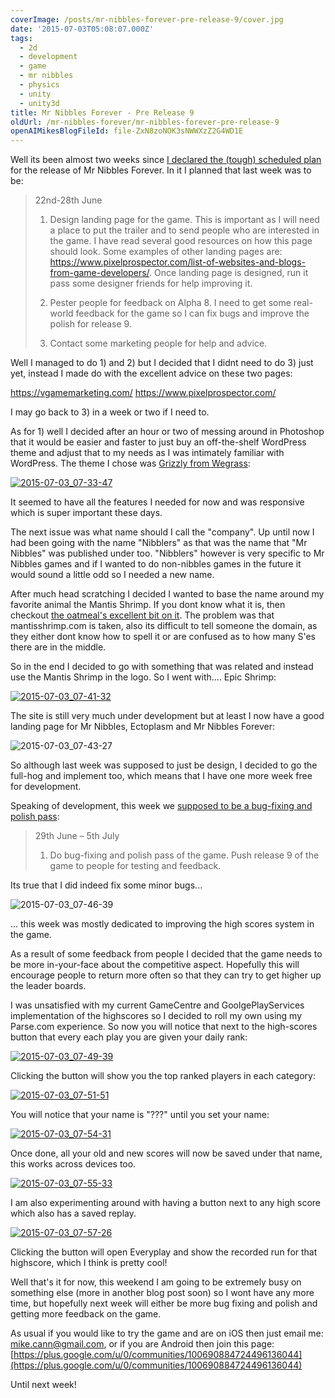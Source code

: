 ```yaml
---
coverImage: /posts/mr-nibbles-forever-pre-release-9/cover.jpg
date: '2015-07-03T05:08:07.000Z'
tags:
  - 2d
  - development
  - game
  - mr nibbles
  - physics
  - unity
  - unity3d
title: Mr Nibbles Forever - Pre Release 9
oldUrl: /mr-nibbles-forever/mr-nibbles-forever-pre-release-9
openAIMikesBlogFileId: file-ZxN8zoNOK3sNWWXzZ2G4WD1E
---
```


Well its been almost two weeks since [I declared the (tough) scheduled plan](https://www.mikecann.blog/myprojects/mr-nibbles-forever-getting-it-done/) for the release of Mr Nibbles Forever. In it I planned that last week was to be:

<!-- more -->

> 22nd-28th June
>
> 1. Design landing page for the game. This is important as I will need a place to put the trailer and to send people who are interested in the game. I have read several good resources on how this page should look. Some examples of other landing pages are: https://www.pixelprospector.com/list-of-websites-and-blogs-from-game-developers/. Once landing page is designed, run it pass some designer friends for help improving it.
>
> 2. Pester people for feedback on Alpha 8\. I need to get some real-world feedback for the game so I can fix bugs and improve the polish for release 9.
>
> 3. Contact some marketing people for help and advice.

Well I managed to do 1) and 2) but I decided that I didnt need to do 3) just yet, instead I made do with the excellent advice on these two pages:

https://vgamemarketing.com/
https://www.pixelprospector.com/

I may go back to 3) in a week or two if I need to.

As for 1) well I decided after an hour or two of messing around in Photoshop that it would be easier and faster to just buy an off-the-shelf WordPress theme and adjust that to my needs as I was intimately familiar with WordPress. The theme I chose was [Grizzly from Wegrass](https://themeforest.net/item/grizzly-responsive-app-showcase-corporate/1546240):

[![2015-07-03_07-33-47](https://www.mikecann.blog/wp-content/uploads/2015/07/2015-07-03_07-33-47-300x231.png)](https://www.mikecann.blog/wp-content/uploads/2015/07/2015-07-03_07-33-47.png)

It seemed to have all the features I needed for now and was responsive which is super important these days.

The next issue was what name should I call the "company". Up until now I had been going with the name "Nibblers" as that was the name that "Mr Nibbles" was published under too. "Nibblers" however is very specific to Mr Nibbles games and if I wanted to do non-nibbles games in the future it would sound a little odd so I needed a new name.

After much head scratching I decided I wanted to base the name around my favorite animal the Mantis Shrimp. If you dont know what it is, then checkout [the oatmeal's excellent bit on it](https://theoatmeal.com/comics/mantis_shrimp). The problem was that mantisshrimp.com is taken, also its difficult to tell someone the domain, as they either dont know how to spell it or are confused as to how many S'es there are in the middle.

So in the end I decided to go with something that was related and instead use the Mantis Shrimp in the logo. So I went with.... Epic Shrimp:

[![2015-07-03_07-41-32](https://www.mikecann.blog/wp-content/uploads/2015/07/2015-07-03_07-41-32-1024x728.png)](https://www.mikecann.blog/wp-content/uploads/2015/07/2015-07-03_07-41-32.png)

The site is still very much under development but at least I now have a good landing page for Mr Nibbles, Ectoplasm and Mr Nibbles Forever:

![2015-07-03_07-43-27](https://www.mikecann.blog/wp-content/uploads/2015/07/2015-07-03_07-43-27.png)

So although last week was supposed to just be design, I decided to go the full-hog and implement too, which means that I have one more week free for development.

Speaking of development, this week we [supposed to be a bug-fixing and polish pass](https://www.mikecann.blog/myprojects/mr-nibbles-forever-getting-it-done/):

> 29th June – 5th July
>
> 1. Do bug-fixing and polish pass of the game. Push release 9 of the game to people for testing and feedback.

Its true that I did indeed fix some minor bugs...

![2015-07-03_07-46-39](https://www.mikecann.blog/wp-content/uploads/2015/07/2015-07-03_07-46-39.png)

... this week was mostly dedicated to improving the high scores system in the game.

As a result of some feedback from people I decided that the game needs to be more in-your-face about the competitive aspect. Hopefully this will encourage people to return more often so that they can try to get higher up the leader boards.

I was unsatisfied with my current GameCentre and GoolgePlayServices implementation of the highscores so I decided to roll my own using my Parse.com experience. So now you will notice that next to the high-scores button that every each play you are given your daily rank:

[![2015-07-03_07-49-39](https://www.mikecann.blog/wp-content/uploads/2015/07/2015-07-03_07-49-39-1024x772.png)](https://www.mikecann.blog/wp-content/uploads/2015/07/2015-07-03_07-49-39.png)

Clicking the button will show you the top ranked players in each category:

[![2015-07-03_07-51-51](https://www.mikecann.blog/wp-content/uploads/2015/07/2015-07-03_07-51-51-1024x768.png)](https://www.mikecann.blog/wp-content/uploads/2015/07/2015-07-03_07-51-51.png)

You will notice that your name is "???" until you set your name:

[![2015-07-03_07-54-31](https://www.mikecann.blog/wp-content/uploads/2015/07/2015-07-03_07-54-31-1024x763.png)](https://www.mikecann.blog/wp-content/uploads/2015/07/2015-07-03_07-54-31.png)

Once done, all your old and new scores will now be saved under that name, this works across devices too.

[![2015-07-03_07-55-33](https://www.mikecann.blog/wp-content/uploads/2015/07/2015-07-03_07-55-33-1024x773.png)](https://www.mikecann.blog/wp-content/uploads/2015/07/2015-07-03_07-55-33.png)

I am also experimenting around with having a button next to any high score which also has a saved replay.

[![2015-07-03_07-57-26](https://www.mikecann.blog/wp-content/uploads/2015/07/2015-07-03_07-57-26-1024x763.png)](https://www.mikecann.blog/wp-content/uploads/2015/07/2015-07-03_07-57-26.png)

Clicking the button will open Everyplay and show the recorded run for that highscore, which I think is pretty cool!

Well that's it for now, this weekend I am going to be extremely busy on something else (more in another blog post soon) so I wont have any more time, but hopefully next week will either be more bug fixing and polish and getting more feedback on the game.

As usual if you would like to try the game and are on iOS then just email me: mike.cann@gmail.com, or if you are Android then join this page: [https://plus.google.com/u/0/communities/100690884724496136044](https://plus.google.com/u/0/communities/100690884724496136044)

Until next week!

